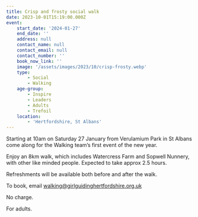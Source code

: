 ```yaml
---
title: Crisp and frosty social walk
date: 2023-10-01T15:19:00.000Z
event:
    start_date: '2024-01-27'
    end_date: ''
    address: null
    contact_name: null
    contact_email: null
    contact_number: ''
    book_now_link: ''
    image: '/assets/images/2023/10/crisp-frosty.webp'
    type:
        - Social
        - Walking
    age-group:
        - Inspire
        - Leaders
        - Adults
        - Trefoil
    location:
        - 'Hertfordshire, St Albans'
---
```

Starting at 10am on Saturday 27 January from Verulamium Park in St Albans come along for the Walking team’s first event of the new year.

Enjoy an 8km walk, which includes Watercress Farm and Sopwell Nunnery, with other like minded people. Expected to take approx 2.5 hours.

Refreshments will be available both before and after the walk.

To book, email <walking@girlguidinghertfordshire.org.uk>

No charge.

For adults.
